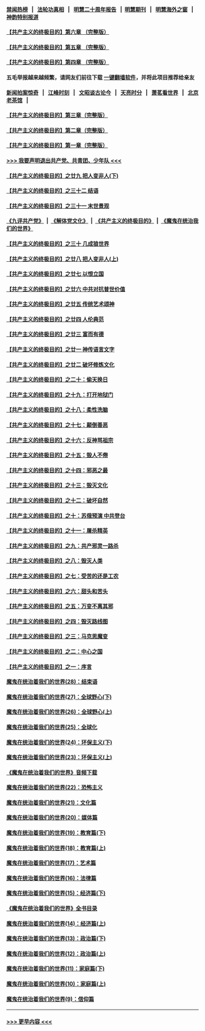 #### [禁闻热榜](热点新闻.md?=0)  &nbsp;&nbsp;|&nbsp;&nbsp; [法轮功真相](https://github.com/gfw-breaker/truth/blob/master/README.md?=0) &nbsp;&nbsp;|&nbsp;&nbsp; [明慧二十周年报告](https://github.com/gfw-breaker/mh-reports/blob/master/README.md?=0) &nbsp;&nbsp;|&nbsp;&nbsp;[明慧期刊](https://github.com/gfw-breaker/mh-qikan) &nbsp;&nbsp;|&nbsp;&nbsp; [明慧海外之窗](https://github.com/gfw-breaker/mh-news/blob/master/README.md?=0) &nbsp;&nbsp;|&nbsp;&nbsp; [神韵特别报道](https://github.com/gfw-breaker/mh-news/blob/master/shenyun.md?=0)
#### [【共产主义的终极目的】第六章 （完整版）](../pages/nsc422/n11428913.md?t=03130402) 
#### [【共产主义的终极目的】第五章 （完整版）](../pages/nsc422/n11428912.md?t=03130402) 
#### [【共产主义的终极目的】第四章 （完整版）](../pages/nsc422/n11428907.md?t=03130402) 
#### 五毛举报越来越频繁，请网友们前往下载 [一键翻墙软件](https://github.com/gfw-breaker/ssr-accounts)，并将此项目推荐给亲友
#### [新闻拍案惊奇](https://github.com/gfw-breaker/banned-news/blob/master/pages/link4.md) &nbsp;&nbsp;|&nbsp;&nbsp; [江峰时刻](https://github.com/gfw-breaker/banned-news/blob/master/pages/link4.md) &nbsp;&nbsp;|&nbsp;&nbsp; [文昭谈古论今](https://github.com/gfw-breaker/banned-news/blob/master/pages/link4.md) &nbsp;&nbsp;|&nbsp;&nbsp; [天亮时分](https://github.com/gfw-breaker/banned-news/blob/master/pages/link4.md) &nbsp;&nbsp;|&nbsp;&nbsp; [萧茗看世界](https://github.com/gfw-breaker/banned-news/blob/master/pages/link4.md) &nbsp;&nbsp;|&nbsp;&nbsp; [北京老茶馆](https://github.com/gfw-breaker/banned-news/blob/master/pages/link4.md) &nbsp;&nbsp;|&nbsp;&nbsp; 
#### [【共产主义的终极目的】第三章（完整版）](../pages/nsc422/n11428848.md?t=03130402) 
#### [【共产主义的终极目的】第二章（完整版）](../pages/nsc422/n11428831.md?t=03130402) 
#### [【共产主义的终极目的】第一章（完整版）](../pages/nsc422/n11417651.md?t=03130402) 
#### [>>> 我要声明退出共产党、共青团、少年队 <<<](https://github.com/begood0513/goodnews/blob/master/quit/letter.md) 
#### [【共产主义的终极目的】之廿九 把人变非人(下)](../pages/nsc422/n11344140.md?t=03130402) 
#### [【共产主义的终极目的】之三十二 结语](../pages/nsc422/n11360535.md?t=03130402) 
#### [【共产主义的终极目的】之三十一 末世景观](../pages/nsc422/n11351129.md?t=03130402) 
#### [《九评共产党》](https://github.com/begood0513/9ping.md/blob/master/README.md) &nbsp;|&nbsp; [《解体党文化》](../../../../jtdwh.md/blob/master/README.md)  &nbsp;|&nbsp; [《共产主义的终极目的》](../../../../gczydzjmd.md/blob/master/README.md) &nbsp;|&nbsp; [《魔鬼在统治我们的世界》](../../../../mgztzwmdsj.md/blob/master/README.md) 
#### [【共产主义的终极目的】之三十 几成狼世界](../pages/nsc422/n11348280.md?t=03130402) 
#### [【共产主义的终极目的】之廿八 把人变非人(上)](../pages/nsc422/n11340492.md?t=03130402) 
#### [【共产主义的终极目的】之廿七 以恨立国](../pages/nsc422/n11336944.md?t=03130402) 
#### [【共产主义的终极目的】之廿六 中共对抗普世价值](../pages/nsc422/n11324785.md?t=03130402) 
#### [【共产主义的终极目的】之廿五 传统艺术颂神](../pages/nsc422/n11296396.md?t=03130402) 
#### [【共产主义的终极目的】之廿四 人伦典范](../pages/nsc422/n11296397.md?t=03130402) 
#### [【共产主义的终极目的】之廿三 富而有德](../pages/nsc422/n11283598.md?t=03130402) 
#### [【共产主义的终极目的】之廿一 神传语言文字](../pages/nsc422/n11263265.md?t=03130402) 
#### [【共产主义的终极目的】之廿二 破坏修炼文化](../pages/nsc422/n11245728.md?t=03130402) 
#### [【共产主义的终极目的】之二十：偷天换日](../pages/nsc422/n11238846.md?t=03130402) 
#### [【共产主义的终极目的】之十九：打开地狱门](../pages/nsc422/n11206376.md?t=03130402) 
#### [【共产主义的终极目的】之十八：柔性洗脑](../pages/nsc422/n11199994.md?t=03130402) 
#### [【共产主义的终极目的】之十七：颠倒善恶](../pages/nsc422/n11179782.md?t=03130402) 
#### [【共产主义的终极目的】之十六：反神骂祖宗](../pages/nsc422/n11166798.md?t=03130402) 
#### [【共产主义的终极目的】之十五：毁人不倦](../pages/nsc422/n11166792.md?t=03130402) 
#### [【共产主义的终极目的】之十四：邪恶之最](../pages/nsc422/n11150249.md?t=03130402) 
#### [【共产主义的终极目的】之十三：毁灭文化](../pages/nsc422/n11135227.md?t=03130402) 
#### [【共产主义的终极目的】之十二：破坏自然](../pages/nsc422/n11135214.md?t=03130402) 
#### [【共产主义的终极目的】之十：苏俄预演 中共登台](../pages/nsc422/n11118424.md?t=03130402) 
#### [【共产主义的终极目的】之十一：屠杀精英](../pages/nsc422/n11118442.md?t=03130402) 
#### [【共产主义的终极目的】之九：共产邪灵一路杀](../pages/nsc422/n11114139.md?t=03130402) 
#### [【共产主义的终极目的】之八：毁灭人类](../pages/nsc422/n11108503.md?t=03130402) 
#### [【共产主义的终极目的】之七：受苦的还是工农](../pages/nsc422/n11101809.md?t=03130402) 
#### [【共产主义的终极目的】之六：甜头和苦头](../pages/nsc422/n11096971.md?t=03130402) 
#### [【共产主义的终极目的】之五：万变不离其邪](../pages/nsc422/n11091285.md?t=03130402) 
#### [【共产主义的终极目的】之四：毁灭路线图](../pages/nsc422/n11086284.md?t=03130402) 
#### [【共产主义的终极目的】之三：马克思魔变](../pages/nsc422/n11061941.md?t=03130402) 
#### [【共产主义的终极目的】之二：中心之国](../pages/nsc422/n11047728.md?t=03130402) 
#### [【共产主义的终极目的】之一：序言](../pages/nsc422/n11086077.md?t=03130402) 
#### [魔鬼在统治着我们的世界(28)：结束语](../pages/nsc422/n10936246.md?t=03130402) 
#### [魔鬼在统治着我们的世界(27)：全球野心(下)](../pages/nsc422/n10928319.md?t=03130402) 
#### [魔鬼在统治着我们的世界(26)：全球野心(上)](../pages/nsc422/n10900318.md?t=03130402) 
#### [魔鬼在统治着我们的世界(25)：全球化](../pages/nsc422/n10788205.md?t=03130402) 
#### [魔鬼在统治着我们的世界(24)：环保主义(下)](../pages/nsc422/n10695307.md?t=03130402) 
#### [魔鬼在统治着我们的世界(23)：环保主义(上)](../pages/nsc422/n10688613.md?t=03130402) 
#### [《魔鬼在统治着我们的世界》音频下载](../pages/nsc422/n10635553.md?t=03130402) 
#### [魔鬼在统治着我们的世界(22)：恐怖主义](../pages/nsc422/n10614727.md?t=03130402) 
#### [魔鬼在统治着我们的世界(21)：文化篇](../pages/nsc422/n10597706.md?t=03130402) 
#### [魔鬼在统治着我们的世界(20)：媒体篇](../pages/nsc422/n10586579.md?t=03130402) 
#### [魔鬼在统治着我们的世界(19)：教育篇(下)](../pages/nsc422/n10564808.md?t=03130402) 
#### [魔鬼在统治着我们的世界(18)：教育篇(上)](../pages/nsc422/n10526970.md?t=03130402) 
#### [魔鬼在统治着我们的世界(17)：艺术篇](../pages/nsc422/n10499093.md?t=03130402) 
#### [魔鬼在统治着我们的世界(16)：法律篇](../pages/nsc422/n10485969.md?t=03130402) 
#### [魔鬼在统治着我们的世界(15)：经济篇(下)](../pages/nsc422/n10469975.md?t=03130402) 
#### [《魔鬼在统治着我们的世界》全书目录](../pages/nsc422/n10464261.md?t=03130402) 
#### [魔鬼在统治着我们的世界(14)：经济篇(上)](../pages/nsc422/n10457370.md?t=03130402) 
#### [魔鬼在统治着我们的世界(13)：政治篇(下)](../pages/nsc422/n10448270.md?t=03130402) 
#### [魔鬼在统治着我们的世界(12)：政治篇(上)](../pages/nsc422/n10444576.md?t=03130402) 
#### [魔鬼在统治着我们的世界(11)：家庭篇(下)](../pages/nsc422/n10440961.md?t=03130402) 
#### [魔鬼在统治着我们的世界(10)：家庭篇(上)](../pages/nsc422/n10435448.md?t=03130402) 
#### [魔鬼在统治着我们的世界(9)：信仰篇](../pages/nsc422/n10432159.md?t=03130402) 

----
#### [ >>> 更早内容 <<< ](../indexes/nsc422-earlier.md)
